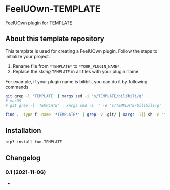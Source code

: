 # FeelUOwn-TEMPLATE

FeelUOwn plugin for TEMPLATE

## About this template repository 

This template is used for creating a FeelUOwn plugin. Follow the steps to initialize
your project.

1. Rename file from `*TEMPLATE*` to `*YOUR_PLUGIN_NAME*`.
1. Replace the *string* `TEMPLATE` in all files with your plugin name.

For example, if your plugin name is bilibili, you can do it by following commands

```sh
git grep -l 'TEMPLATE' | xargs sed -i 's/TEMPLATE/bilibili/g'
# macOS
# git grep -l 'TEMPLATE' | xargs sed -i '' -e 's/TEMPLATE/bilibili/g'

find . -type f -name '*TEMPLATE*' | grep -v .git/ | xargs -I{} sh -c 'mv {} $(echo {} | sed -e "s/TEMPLATE/bilibili/g")'
```

## Installation

```sh
pip3 install fuo-TEMPLATE
```

## Changelog

### 0.1 (2021-11-06)
-
